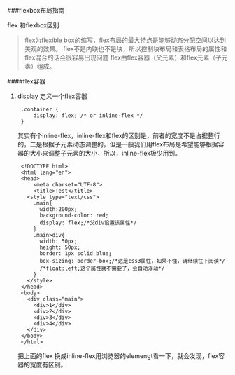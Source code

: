 ###flexbox布局指南

flex 和flexbox区别

>flex为flexible box的缩写，flex布局的最大特点是能够动态分配空间以达到美观的效果。
>flex不是内联也不是块，所以控制块布局和表格布局的属性和flex混合的话会很容易出现问题
>flex由flex容器（父元素）和flex元素（子元素）组成。

####flex容器

1. display
	定义一个flex容器
	
		.container {
			display: flex; /* or inline-flex */ 
		}
	
	其实有个inline-flex，inline-flex和flex的区别是，前者的宽度不是占据整行的，二是根据子元素动态调整的，但是一般我们用flex布局是希望能够根据容器的大小来调整子元素的大小，所以，inline-flex极少用到。
	
		<!DOCTYPE html>
		<html lang="en">
		<head>
		    <meta charset="UTF-8">
		    <title>Test</title>
		  <style type="text/css">
		    .main{
		      width:200px;
		      background-color: red;
		      display: flex;/*父div设置该属性*/
		    }
		    .main>div{
		      width: 50px;
		      height: 50px;
		      border: 1px solid blue;
		      box-sizing: border-box;/*这是css3属性，如果不懂，请继续往下阅读*/
		      /*float:left;这个属性就不需要了，会自动浮动*/
		    }
		  </style>
		</head>
		<body>
		  <div class="main">
		    <div>1</div>
		    <div>2</div>
		    <div>3</div>
		    <div>4</div>
		  </div>
		</body>
		</html>
	
	
	把上面的flex 换成inline-flex用浏览器的elemengt看一下，就会发现，flex容器的宽度有区别。